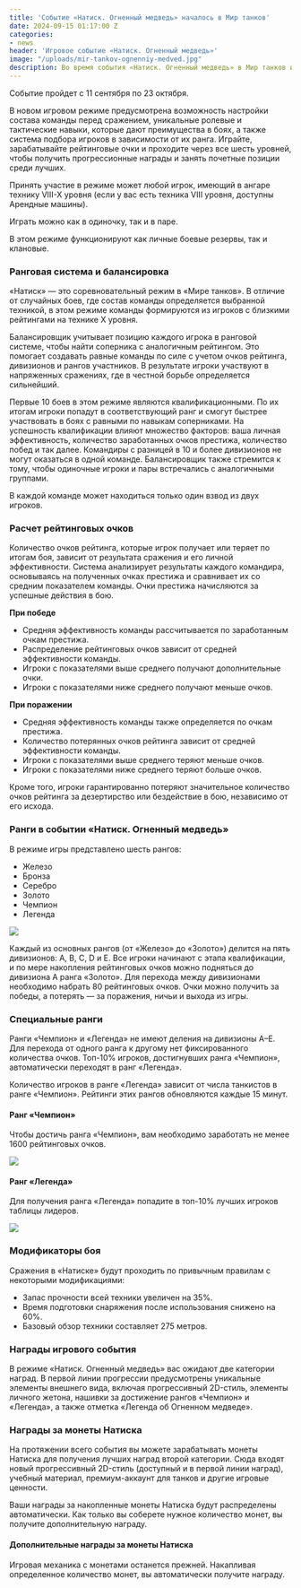 ```yaml
---
title: 'Событие «Натиск. Огненный медведь» началось в Мир танков'
date: 2024-09-15 01:17:00 Z
categories:
- news
header: 'Игровое событие «Натиск. Огненный медведь»'
image: "/uploads/mir-tankov-ognenniy-medved.jpg"
description: Во время события «Натиск. Огненный медведь» в Мир танков игроки могут участвовать в сражениях форматом 7 на 7, используя исследуемую и коллекционную технику X уровня, с противниками аналогичного ранга. Данный режим...
---
```


<p>Событие пройдет с 11 сентября по 23 октября.</p>
<p>В новом игровом режиме предусмотрена возможность настройки состава команды перед сражением, уникальные ролевые и тактические навыки, которые дают преимущества в боях, а также система подбора игроков в зависимости от их ранга. Играйте, зарабатывайте рейтинговые очки и проходите через все шесть уровней, чтобы получить прогрессионные награды и занять почетные позиции среди лучших.</p>
<p>Принять участие в режиме может любой игрок, имеющий в ангаре технику VIII-X уровня (если у вас есть техника VIII уровня, доступны Арендные машины).</p>
<p>Играть можно как в одиночку, так и в паре.</p>
<p>В этом режиме функционируют как личные боевые резервы, так и клановые.</p>
<h3>Ранговая система и балансировка</h3>
<p>&laquo;Натиск&raquo; &mdash; это соревновательный режим в &laquo;Мире танков&raquo;. В отличие от случайных боев, где состав команды определяется выбранной техникой, в этом режиме команды формируются из игроков с близкими рейтингами на технике X уровня.</p>
<p>Балансировщик учитывает позицию каждого игрока в ранговой системе, чтобы найти соперника с аналогичным рейтингом. Это помогает создавать равные команды по силе с учетом очков рейтинга, дивизионов и рангов участников. В результате игроки участвуют в напряженных сражениях, где в честной борьбе определяется сильнейший.</p>
<p>Первые 10 боев в этом режиме являются квалификационными. По их итогам игроки попадут в соответствующий ранг и смогут быстрее участвовать в боях с равными по навыкам соперниками. На успешность квалификации влияют множество факторов: ваша личная эффективность, количество заработанных очков престижа, количество побед и так далее. Командиры с разницей в 10 и более дивизионов не могут оказаться в одной команде. Балансировщик также стремится к тому, чтобы одиночные игроки и пары встречались с аналогичными группами.</p>
<p>В каждой команде может находиться только один взвод из двух игроков.</p>
<h3>Расчет рейтинговых очков</h3>
<p>Количество очков рейтинга, которые игрок получает или теряет по итогам боя, зависит от результата сражения и его личной эффективности. Система анализирует результаты каждого командира, основываясь на полученных очках престижа и сравнивает их со средним показателем команды. Очки престижа начисляются за успешные действия в бою.</p>
<p><b>При победе</b></p>
<ul>
	<li>Средняя эффективность команды рассчитывается по заработанным очкам престижа.</li>
	<li>Распределение рейтинговых очков зависит от средней эффективности команды.</li>
	<li>Игроки с показателями выше среднего получают дополнительные очки.</li>
	<li>Игроки с показателями ниже среднего получают меньше очков.</li>
</ul>
<p><b>При поражении</b></p>
<ul>
	<li>Средняя эффективность команды также определяется по очкам престижа.</li>
	<li>Количество потерянных очков рейтинга зависит от средней эффективности команды.</li>
	<li>Игроки с показателями выше среднего теряют меньше очков.</li>
	<li>Игроки с показателями ниже среднего теряют больше очков.</li>
</ul>
<p>Кроме того, игроки гарантированно потеряют значительное количество очков рейтинга за дезертирство или бездействие в бою, независимо от его исхода.</p>
<h3>Ранги в событии &laquo;Натиск. Огненный медведь&raquo;</h3>
<p>В режиме игры представлено шесть рангов:</p>
<ul>
	<li>Железо</li>
	<li>Бронза</li>
	<li>Серебро</li>
	<li>Золото</li>
	<li>Чемпион</li>
	<li>Легенда</li>
</ul>
<p><img src="https://ru-wotp.lesta.ru/dcont/fb/image/natisk_2024_onboarding_770h390.png" style="max-width: 100%;"></p>
<p>Каждый из основных рангов (от &laquo;Железо&raquo; до &laquo;Золото&raquo;) делится на пять дивизионов: A, B, C, D и E. Все игроки начинают с этапа квалификации, и по мере накопления рейтинговых очков можно подняться до дивизиона A ранга &laquo;Золото&raquo;. Для перехода между дивизионами необходимо набрать 80 рейтинговых очков. Очки можно получить за победы, а потерять &mdash; за поражения, ничьи и выхода из игры.</p>
<h3>Специальные ранги</h3>
<p>Ранги &laquo;Чемпион&raquo; и &laquo;Легенда&raquo; не имеют деления на дивизионы A&ndash;E. Для перехода от одного ранга к другому нет фиксированного количества очков. Топ-10% игроков, достигнувших ранга &laquo;Чемпион&raquo;, автоматически переходят в ранг &laquo;Легенда&raquo;.</p>
<p>Количество игроков в ранге &laquo;Легенда&raquo; зависит от числа танкистов в ранге &laquo;Чемпион&raquo;. Рейтинги этих рангов обновляются каждые 15 минут.</p>
<h4>Ранг &laquo;Чемпион&raquo;</h4>
<p>Чтобы достичь ранга &laquo;Чемпион&raquo;, вам необходимо заработать не менее 1600 рейтинговых очков.</p>
<p><img src="https://ru-wotp.lesta.ru/dcont/fb/image/champ_600x450.png" style="max-width: 100%;"></p>
<h4>Ранг &laquo;Легенда&raquo;</h4>
<p>Для получения ранга &laquo;Легенда&raquo; попадите в топ-10% лучших игроков таблицы лидеров.</p>
<p><img src="https://ru-wotp.lesta.ru/dcont/fb/image/legend_600x450.png" style="max-width: 100%;"></p>
<h3>Модификаторы боя</h3>
<p>Сражения в &laquo;Натиске&raquo; будут проходить по привычным правилам с некоторыми модификациями:</p>
<ul>
	<li>Запас прочности всей техники увеличен на 35%.</li>
	<li>Время подготовки снаряжения после использования снижено на 60%.</li>
	<li>Базовый обзор техники составляет 275 метров.</li>
</ul>
<h3>Награды игрового события</h3>
<p>В режиме &laquo;Натиск. Огненный медведь&raquo; вас ожидают две категории наград. В первой линии прогрессии предусмотрены уникальные элементы внешнего вида, включая прогрессивный 2D-стиль, элементы личного жетона, нашивки за достижение рангов &laquo;Чемпион&raquo; и &laquo;Легенда&raquo;, а также отметка &laquo;Легенда об Огненном медведе&raquo;.</p>
<h3>Награды за монеты Натиска</h3>
<p>На протяжении всего события вы можете зарабатывать монеты Натиска для получения лучших наград второй категории. Сюда входят новый прогрессивный 2D-стиль (доступный и в первой линии наград), учебный материал, премиум-аккаунт для танков и другие игровые ценности.</p>
<p>Ваши награды за накопленные монеты Натиска будут распределены автоматически. Как только вы соберете нужное количество монет, вы получите дополнительную награду.</p>
<h4>Дополнительные награды за монеты Натиска</h4>
<p>Игровая механика с монетами останется прежней. Накапливая определенное количество монет, вы автоматически получите награду.</p>
